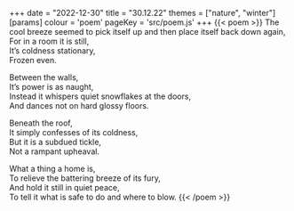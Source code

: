 +++
date = "2022-12-30"
title = "30.12.22"
themes = ["nature", "winter"]
[params]
  colour = 'poem'
  pageKey = 'src/poem.js'
+++
{{< poem >}}
The cool breeze seemed to pick itself up and then place itself back down again,  
For in a room it is still,  
It’s coldness stationary,  
Frozen even.  
  
Between the walls,  
It’s power is as naught,  
Instead it whispers quiet snowflakes at the doors,  
And dances not on hard glossy floors.  
  
Beneath the roof,  
It simply confesses of its coldness,  
But it is a subdued tickle,  
Not a rampant upheaval.  
  
What a thing a home is,  
To relieve the battering breeze of its fury,  
And hold it still in quiet peace,  
To tell it what is safe to do and where to blow.
{{< /poem >}}
